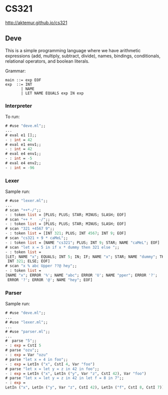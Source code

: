 # CS321

<http://aktemur.github.io/cs321>

## Deve

This is a simple programming language
where we have arithmetic expressions (add, multiply, subtract, divide),
names, bindings, conditionals, relational operators,
and boolean literals.

Grammar:

```
main ::= exp EOF
exp  ::= INT
       | NAME
       | LET NAME EQUALS exp IN exp
```

### Interpreter

To run:

```ocaml
# #use "deve.ml";;
...
# eval e1 [];;
- : int = 42
# eval e1 env1;;
- : int = 42
# eval e4 env1;;
- : int = -5
# eval e4 env2;;
- : int = -96
```

### Lexer

Sample run:

```ocaml
# #use "lexer.ml";;
...
# scan "++*-/";;
- : token list = [PLUS; PLUS; STAR; MINUS; SLASH; EOF]
# scan "++ *   -/";;
- : token list = [PLUS; PLUS; STAR; MINUS; SLASH; EOF]
# scan "321 +4567 9";;
- : token list = [INT 321; PLUS; INT 4567; INT 9; EOF]
# scan "cs321 + 9 * caMeL";;
- : token list = [NAME "cs321"; PLUS; INT 9; STAR; NAME "caMeL"; EOF]
# scan "let x = 5 in if x * dummy then 321 else ";;
- : token list =
[LET; NAME "x"; EQUALS; INT 5; IN; IF; NAME "x"; STAR; NAME "dummy"; THEN;
 INT 321; ELSE; EOF]
# scan "x % abc Upper ??@ hey";;
- : token list =
[NAME "x"; ERROR '%'; NAME "abc"; ERROR 'U'; NAME "pper"; ERROR '?';
 ERROR '?'; ERROR '@'; NAME "hey"; EOF]
```

### Parser

Sample run:

```ocaml
# #use "deve.ml";;
...
# #use "lexer.ml";;
...
# #use "parser.ml";;
...
#  parse "5";;
- : exp = CstI 5
# parse "ozu";;
- : exp = Var "ozu"
# parse "let x = 4 in foo";;
- : exp = LetIn ("x", CstI 4, Var "foo")
# parse "let x = let y = z in 42 in foo";;
- : exp = LetIn ("x", LetIn ("y", Var "z", CstI 42), Var "foo")
# parse "let x = let y = z in 42 in let f = 8 in 7";;
- : exp =
LetIn ("x", LetIn ("y", Var "z", CstI 42), LetIn ("f", CstI 8, CstI 7))
```

